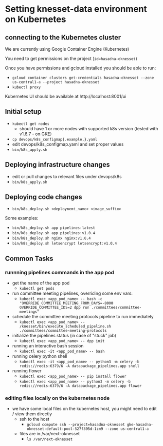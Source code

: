 # Setting knesset-data environment on Kubernetes

## connecting to the Kubernetes cluster

We are currently using Google Container Engine (Kubernetes)

You need to get permissions on the project (`id=hasadna-oknesset`)

Once you have permissions and gcloud installed you should be able to run:
* `gcloud container clusters get-credentials hasadna-oknesset --zone us-central1-a --project hasadna-oknesset`
* `kubectl proxy`

Kubernetes UI should be available at http://localhost:8001/ui

## Initial setup

* `kubectl get nodes`
  * should have 1 or more nodes with supported k8s version (tested with v1.6.7 - on GKE)
* `cp devops/k8s_configmap{.example,}.yaml`
* edit devops/k8s_configmap.yaml and set proper values
* `bin/k8s_apply.sh`

## Deploying infrastructure changes

* edit or pull changes to relevant files under devops/k8s
* `bin/k8s_apply.sh`

## Deploying code changes

* `bin/k8s_deploy.sh <deploynemt_name> <image_suffix>`

Some examples:

* `bin/k8s_deploy.sh app pipelines:latest`
* `bin/k8s_deploy.sh app pipelines:v1.0.4`
* `bin/k8s_deploy.sh nginx nginx:v1.0.4`
* `bin/k8s_deploy.sh letsencrypt letsencrypt:v1.0.4`

## Common Tasks

### runnning pipelines commands in the app pod

* get the name of the app pod
  * `kubectl get pods`
* run committee meeting pipelines, overriding some env vars:
  * `kubectl exec <app_pod_name> -- bash -c "OVERRIDE_COMMITTEE_MEETING_FROM_DAYS=-8000 OVERRIDE_COMMITTEE_IDS=2 dpp run ./committees/committee-meetings"`
* schedule the committee meeting protocols pipeline to run immediately
  * `kubectl exec <app_pod_name> -- /knesset/bin/execute_scheduled_pipeline.sh ./committees/committee-meeting-protocols`
* initialize the pipelines status (in case of "stuck" job)
  * `kubectl exec <app_pod_name> -- dpp init`
* running an interactive bash session
  * `kubectl exec -it <app_pod_name> -- bash`
* running celery python shell
  * `kubectl exec -it <app_pod_name> -- python3 -m celery -b redis://redis:6379/6 -A datapackage_pipelines.app shell`
* running flower
  * `kubectl exec <app_pod_name> -- pip install flower`
  * `kubectl exec <app_pod_name> -- python3 -m celery -b redis://redis:6379/6 -A datapackage_pipelines.app flower`

### editing files locally on the kubernetes node

* we have some local files on the kubernetes host, you might need to edit / view them directly
  * ssh to the host
    * `gcloud compute ssh --project=hasadna-oknesset gke-hasadna-oknesset-default-pool-527f395d-1zm9 --zone us-central1-a`
  * files are in /var/next-oknesset
    * `ls /var/next-oknesset`
